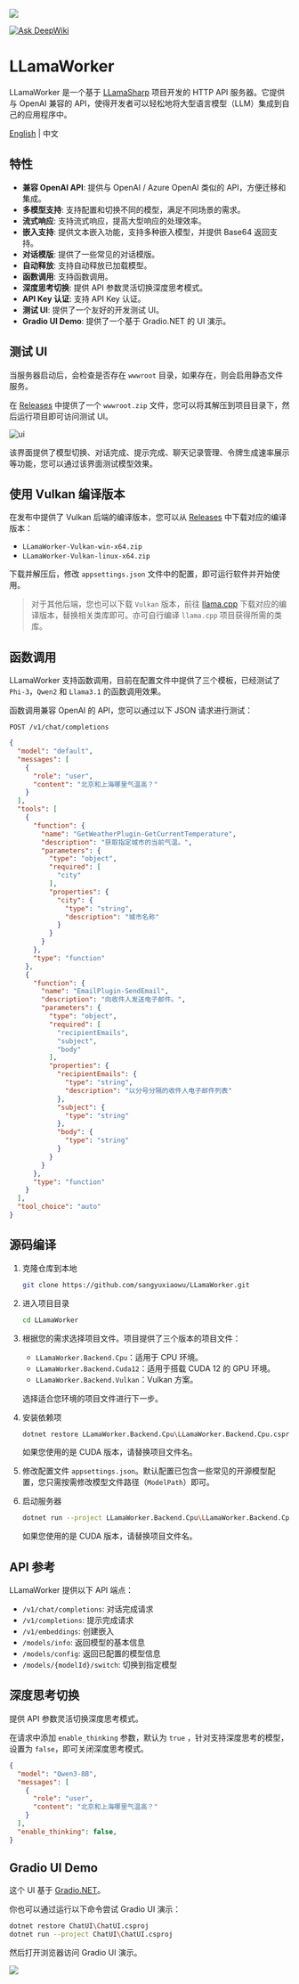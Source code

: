 ![](doc/logo.png)

[![Ask DeepWiki](https://deepwiki.com/badge.svg)](https://deepwiki.com/sangyuxiaowu/LLamaWorker)

# LLamaWorker

LLamaWorker 是一个基于 [LLamaSharp](https://github.com/SciSharp/LLamaSharp?wt.mc_id=DT-MVP-5005195) 项目开发的 HTTP API 服务器。它提供与 OpenAI 兼容的 API，使得开发者可以轻松地将大型语言模型（LLM）集成到自己的应用程序中。

[English](README.md) | 中文

## 特性

- **兼容 OpenAI API**: 提供与 OpenAI / Azure OpenAI 类似的 API，方便迁移和集成。
- **多模型支持**: 支持配置和切换不同的模型，满足不同场景的需求。
- **流式响应**: 支持流式响应，提高大型响应的处理效率。
- **嵌入支持**: 提供文本嵌入功能，支持多种嵌入模型，并提供 Base64 返回支持。
- **对话模版**: 提供了一些常见的对话模版。
- **自动释放**: 支持自动释放已加载模型。
- **函数调用**: 支持函数调用。
- **深度思考切换**: 提供 API 参数灵活切换深度思考模式。
- **API Key 认证**: 支持 API Key 认证。
- **测试 UI**: 提供了一个友好的开发测试 UI。
- **Gradio UI Demo**: 提供了一个基于 Gradio.NET 的 UI 演示。

## 测试 UI

当服务器启动后，会检查是否存在 `wwwroot` 目录，如果存在，则会启用静态文件服务。

在 [Releases](../../releases) 中提供了一个 `wwwroot.zip` 文件，您可以将其解压到项目目录下，然后运行项目即可访问测试 UI。

![ui](doc/wwwroot.png)

该界面提供了模型切换、对话完成、提示完成、聊天记录管理、令牌生成速率展示等功能，您可以通过该界面测试模型效果。

## 使用 Vulkan 编译版本

在发布中提供了 Vulkan 后端的编译版本，您可以从 [Releases](../../releases) 中下载对应的编译版本：

- `LLamaWorker-Vulkan-win-x64.zip`
- `LLamaWorker-Vulkan-linux-x64.zip`

下载并解压后，修改 `appsettings.json` 文件中的配置，即可运行软件并开始使用。

> 对于其他后端，您也可以下载 `Vulkan` 版本，前往 [llama.cpp](https://github.com/ggerganov/llama.cpp/releases) 下载对应的编译版本，替换相关类库即可。亦可自行编译 `llama.cpp` 项目获得所需的类库。

## 函数调用

LLamaWorker 支持函数调用，目前在配置文件中提供了三个模板，已经测试了 `Phi-3`，`Qwen2` 和 `Llama3.1` 的函数调用效果。

函数调用兼容 OpenAI 的 API，您可以通过以下 JSON 请求进行测试：

`POST /v1/chat/completions`

```json
{
  "model": "default",
  "messages": [
    {
      "role": "user",
      "content": "北京和上海哪里气温高？"
    }
  ],
  "tools": [
    {
      "function": {
        "name": "GetWeatherPlugin-GetCurrentTemperature",
        "description": "获取指定城市的当前气温。",
        "parameters": {
          "type": "object",
          "required": [
            "city"
          ],
          "properties": {
            "city": {
              "type": "string",
              "description": "城市名称"
            }
          }
        }
      },
      "type": "function"
    },
    {
      "function": {
        "name": "EmailPlugin-SendEmail",
        "description": "向收件人发送电子邮件。",
        "parameters": {
          "type": "object",
          "required": [
            "recipientEmails",
            "subject",
            "body"
          ],
          "properties": {
            "recipientEmails": {
              "type": "string",
              "description": "以分号分隔的收件人电子邮件列表"
            },
            "subject": {
              "type": "string"
            },
            "body": {
              "type": "string"
            }
          }
        }
      },
      "type": "function"
    }
  ],
  "tool_choice": "auto"
}
```

## 源码编译

1. 克隆仓库到本地
   ```bash
   git clone https://github.com/sangyuxiaowu/LLamaWorker.git
   ```
2. 进入项目目录
   ```bash
   cd LLamaWorker
   ```
3. 根据您的需求选择项目文件。项目提供了三个版本的项目文件：
   - `LLamaWorker.Backend.Cpu`：适用于 CPU 环境。
   - `LLamaWorker.Backend.Cuda12`：适用于搭载 CUDA 12 的 GPU 环境。                                                                                                      
   - `LLamaWorker.Backend.Vulkan`：Vulkan 方案。
   
   选择适合您环境的项目文件进行下一步。
   
4. 安装依赖项
   ```bash
   dotnet restore LLamaWorker.Backend.Cpu\LLamaWorker.Backend.Cpu.csproj
   ```
   如果您使用的是 CUDA 版本，请替换项目文件名。
   
5. 修改配置文件 `appsettings.json`。默认配置已包含一些常见的开源模型配置，您只需按需修改模型文件路径（`ModelPath`）即可。
   
6. 启动服务器
   ```bash
   dotnet run --project LLamaWorker.Backend.Cpu\LLamaWorker.Backend.Cpu.csproj
   ```
   如果您使用的是 CUDA 版本，请替换项目文件名。


## API 参考

LLamaWorker 提供以下 API 端点：

- `/v1/chat/completions`: 对话完成请求
- `/v1/completions`: 提示完成请求
- `/v1/embeddings`: 创建嵌入
- `/models/info`: 返回模型的基本信息
- `/models/config`: 返回已配置的模型信息
- `/models/{modelId}/switch`: 切换到指定模型

## 深度思考切换

提供 API 参数灵活切换深度思考模式。

在请求中添加 `enable_thinking` 参数，默认为 `true` ，针对支持深度思考的模型，设置为 `false`，即可关闭深度思考模式。

```json
{
  "model": "Qwen3-8B",
  "messages": [
    {
      "role": "user",
      "content": "北京和上海哪里气温高？"
    }
  ],
  "enable_thinking": false,
}
```

## Gradio UI Demo

这个 UI 基于 [Gradio.NET](https://github.com/feiyun0112/Gradio.Net?wt.mc_id=DT-MVP-5005195)。

你也可以通过运行以下命令尝试 Gradio UI 演示：

```bash
dotnet restore ChatUI\ChatUI.csproj
dotnet run --project ChatUI\ChatUI.csproj
```

然后打开浏览器访问 Gradio UI 演示。

![](doc/ui.png)
